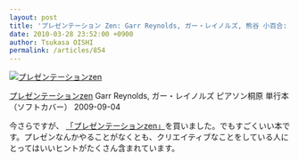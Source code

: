 ```yaml
---
layout: post
title: 'プレゼンテーション Zen: Garr Reynolds, ガー・レイノルズ, 熊谷 小百合: 本'
date: 2010-03-28 23:52:00 +0900
author: Tsukasa OISHI
permalink: /articles/854
---
```


 [![プレゼンテーションzen](https://images-na.ssl-images-amazon.com/images/I/413z-nHOErL._SL160_.jpg "プレゼンテーションzen")](http://www.amazon.co.jp/%E3%83%97%E3%83%AC%E3%82%BC%E3%83%B3%E3%83%86%E3%83%BC%E3%82%B7%E3%83%A7%E3%83%B3zen-Garr-Reynolds/dp/4894713284%3FSubscriptionId%3DAKIAIKJECTBTL3JTYTKA%26tag%3Dkaeruspoon-22%26linkCode%3Dxm2%26camp%3D2025%26creative%3D165953%26creativeASIN%3D4894713284)

 [プレゼンテーションzen](http://www.amazon.co.jp/%E3%83%97%E3%83%AC%E3%82%BC%E3%83%B3%E3%83%86%E3%83%BC%E3%82%B7%E3%83%A7%E3%83%B3zen-Garr-Reynolds/dp/4894713284%3FSubscriptionId%3DAKIAIKJECTBTL3JTYTKA%26tag%3Dkaeruspoon-22%26linkCode%3Dxm2%26camp%3D2025%26creative%3D165953%26creativeASIN%3D4894713284)
Garr Reynolds, ガー・レイノルズ
ピアソン桐原
単行本（ソフトカバー）
2009-09-04

今さらですが、 [「プレゼンテーションzen」](http://www.amazon.co.jp/%E3%83%97%E3%83%AC%E3%82%BC%E3%83%B3%E3%83%86%E3%83%BC%E3%82%B7%E3%83%A7%E3%83%B3zen-Garr-Reynolds/dp/4894713284%3FSubscriptionId%3DAKIAIKJECTBTL3JTYTKA%26tag%3Dkaeruspoon-22%26linkCode%3Dxm2%26camp%3D2025%26creative%3D165953%26creativeASIN%3D4894713284)を買いました。でもすごくいい本です。プレゼンなんかやることがなくとも、クリエイティブなことをしている人にとってはいいヒントがたくさん含まれています。
